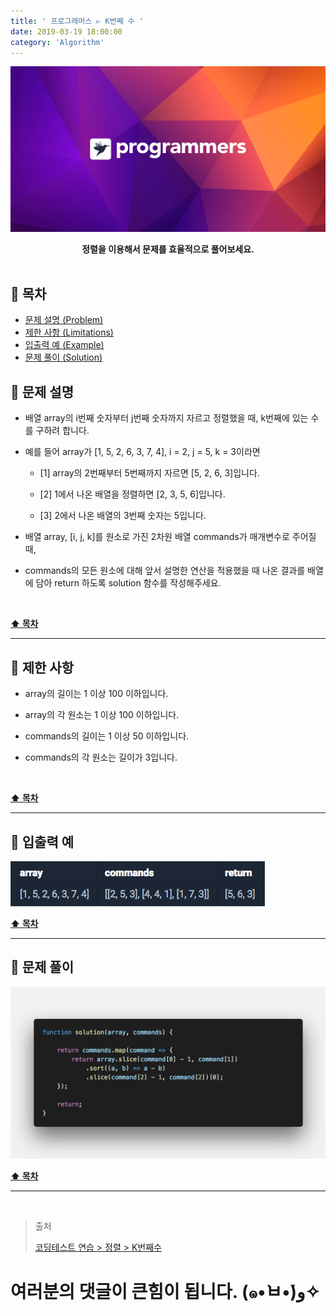 ```yaml
---
title: ' 프로그래머스 ▻ K번째 수 '
date: 2019-03-19 18:00:00
category: 'Algorithm'
---
```


![](../images/logo.2.png)

<center><strong>정렬을 이용해서 문제를 효율적으로 풀어보세요.</strong></center>

<br />

## **💎 목차**

- [문제 설명 (Problem)](#-문제-설명)
- [제한 사항 (Limitations)](#-제한-사항)
- [입출력 예 (Example)](#-입출력-예)
- [문제 풀이 (Solution)](#-문제-풀이)

## **📕 문제 설명**

- 배열 array의 i번째 숫자부터 j번째 숫자까지 자르고 정렬했을 때, k번째에 있는 수를 구하려 합니다.

- 예를 들어 array가 [1, 5, 2, 6, 3, 7, 4], i = 2, j = 5, k = 3이라면

  - [1] array의 2번째부터 5번째까지 자르면 [5, 2, 6, 3]입니다.

  - [2] 1에서 나온 배열을 정렬하면 [2, 3, 5, 6]입니다.

  - [3] 2에서 나온 배열의 3번째 숫자는 5입니다.

- 배열 array, [i, j, k]를 원소로 가진 2차원 배열 commands가 매개변수로 주어질 때,

- commands의 모든 원소에 대해 앞서 설명한 연산을 적용했을 때 나온 결과를 배열에 담아 return 하도록 solution 함수를 작성해주세요.

<br />

**[⬆ 목차](#-목차)**

---

## **🔖 제한 사항**

- array의 길이는 1 이상 100 이하입니다.

- array의 각 원소는 1 이상 100 이하입니다.

- commands의 길이는 1 이상 50 이하입니다.

- commands의 각 원소는 길이가 3입니다.

<br />

**[⬆ 목차](#-목차)**

---

## **📙 입출력 예**

![](../images/sort/1.example.png)
<br />

**[⬆ 목차](#-목차)**

---

## **📘 문제 풀이**

![](../images/sort/1.solution.png)
<br />

**[⬆ 목차](#-목차)**

---

<br />

> 출처
>
> <a href="https://programmers.co.kr/learn/courses/30/lessons/42748" target="_blank">코딩테스트 연습 > 정렬 > K번째수</a>

# 여러분의 댓글이 큰힘이 됩니다. (๑•̀ㅂ•́)و✧
